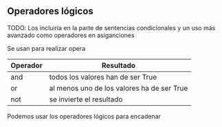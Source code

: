 ## Operadores lógicos

TODO: Los incluiría en la parte de sentencias condicionales y un uso más avanzado como operadores en asiganciones

Se usan para realizar opera

|Operador|Resultado
|---|---|
|and| todos los valores han de ser True
|or| al menos uno de los valores ha de ser True
|not| se invierte el resultado

Podemos usar los operadores lógicos para encadenar